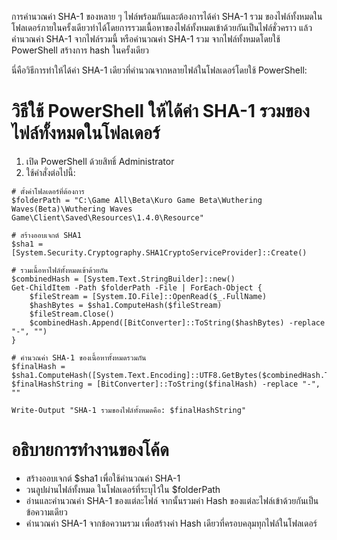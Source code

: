การคำนวณค่า SHA-1 ของหลาย ๆ ไฟล์พร้อมกันและต้องการได้ค่า SHA-1 รวม ของไฟล์ทั้งหมดในโฟลเดอร์ภายในครั้งเดียวทำได้โดยการรวมเนื้อหาของไฟล์ทั้งหมดเข้าด้วยกันเป็นไฟล์ชั่วคราว แล้วคำนวณค่า SHA-1 จากไฟล์รวมนี้ หรือคำนวณค่า SHA-1 รวม จากไฟล์ทั้งหมดโดยใช้ PowerShell สร้างการ hash ในครั้งเดียว

นี่คือวิธีการทำให้ได้ค่า SHA-1 เดียวที่คำนวณจากหลายไฟล์ในโฟลเดอร์โดยใช้ PowerShell:

# วิธีใช้ PowerShell ให้ได้ค่า SHA-1 รวมของไฟล์ทั้งหมดในโฟลเดอร์

1. เปิด PowerShell ด้วยสิทธิ์ Administrator
2. ใช้คำสั่งต่อไปนี้:
```
# ตั้งค่าโฟลเดอร์ที่ต้องการ
$folderPath = "C:\Game All\Beta\Kuro Game Beta\Wuthering Waves(Beta)\Wuthering Waves Game\Client\Saved\Resources\1.4.0\Resource"

# สร้างออบเจกต์ SHA1
$sha1 = [System.Security.Cryptography.SHA1CryptoServiceProvider]::Create()

# รวมเนื้อหาไฟล์ทั้งหมดเข้าด้วยกัน
$combinedHash = [System.Text.StringBuilder]::new()
Get-ChildItem -Path $folderPath -File | ForEach-Object {
    $fileStream = [System.IO.File]::OpenRead($_.FullName)
    $hashBytes = $sha1.ComputeHash($fileStream)
    $fileStream.Close()
    $combinedHash.Append([BitConverter]::ToString($hashBytes) -replace "-", "")
}

# คำนวณค่า SHA-1 ของเนื้อหาทั้งหมดรวมกัน
$finalHash = $sha1.ComputeHash([System.Text.Encoding]::UTF8.GetBytes($combinedHash.ToString()))
$finalHashString = [BitConverter]::ToString($finalHash) -replace "-", ""

Write-Output "SHA-1 รวมของไฟล์ทั้งหมดคือ: $finalHashString"
```

# อธิบายการทำงานของโค้ด
- สร้างออบเจกต์ $sha1 เพื่อใช้คำนวณค่า SHA-1
- วนลูปผ่านไฟล์ทั้งหมด ในโฟลเดอร์ที่ระบุไว้ใน $folderPath
- อ่านและคำนวณค่า SHA-1 ของแต่ละไฟล์ จากนั้นรวมค่า Hash ของแต่ละไฟล์เข้าด้วยกันเป็นข้อความเดียว
- คำนวณค่า SHA-1 จากข้อความรวม เพื่อสร้างค่า Hash เดียวที่ครอบคลุมทุกไฟล์ในโฟลเดอร์
